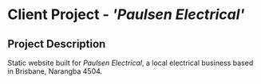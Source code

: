 # Client Project - *'Paulsen Electrical'*

## Project Description
Static website built for *Paulsen Electrical*, a local electrical business based in Brisbane, Narangba 4504.